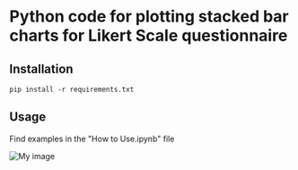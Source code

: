 # Python code for plotting stacked bar charts for Likert Scale questionnaire

## Installation
```brew
pip install -r requirements.txt
```

## Usage

Find examples in the "How to Use.ipynb" file

![My image](https://github.com/dmardanbeigi/Likert_Scale_Plot_in_Python/blob/master/example.png)


